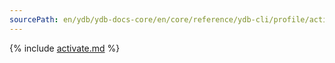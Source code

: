 ```yaml
---
sourcePath: en/ydb/ydb-docs-core/en/core/reference/ydb-cli/profile/activate.md
---
```

{% include [activate.md](_includes/activate.md) %}

